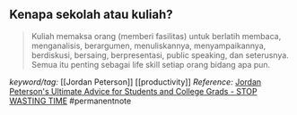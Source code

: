 
Kenapa sekolah atau kuliah?
---

>Kuliah memaksa orang (memberi fasilitas) untuk berlatih membaca, menganalisis, berargumen, menuliskannya, menyampaikannya, berdiskusi, bersaing, berpresentasi, public speaking, dan seterusnya. Semua itu penting sebagai life skill setiap orang bidang apa pun.

_keyword/tag:_ [[Jordan Peterson]] [[productivity]]
_Reference:_ [Jordan Peterson's Ultimate Advice for Students and College Grads - STOP WASTING TIME](https://www.youtube.com/watch?v=wsNzAuYDgy0)
#permanentnote